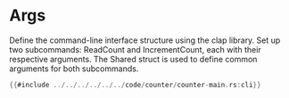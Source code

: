 # Args
Define the command-line interface structure using the clap library. Set up two subcommands: ReadCount and IncrementCount, each with their respective arguments. The Shared struct is used to define common arguments for both subcommands.
```rust
{{#include ../../../../../../code/counter/counter-main.rs:cli}}
```
